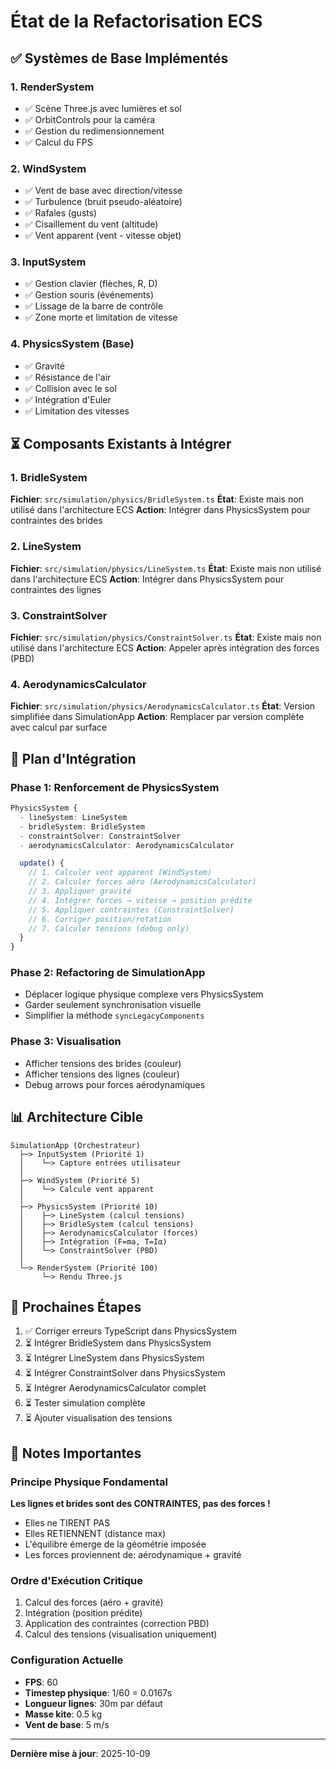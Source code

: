 # État de la Refactorisation ECS

## ✅ Systèmes de Base Implémentés

### 1. RenderSystem
- ✅ Scène Three.js avec lumières et sol
- ✅ OrbitControls pour la caméra
- ✅ Gestion du redimensionnement
- ✅ Calcul du FPS

### 2. WindSystem
- ✅ Vent de base avec direction/vitesse
- ✅ Turbulence (bruit pseudo-aléatoire)
- ✅ Rafales (gusts)
- ✅ Cisaillement du vent (altitude)
- ✅ Vent apparent (vent - vitesse objet)

### 3. InputSystem
- ✅ Gestion clavier (flèches, R, D)
- ✅ Gestion souris (événements)
- ✅ Lissage de la barre de contrôle
- ✅ Zone morte et limitation de vitesse

### 4. PhysicsSystem (Base)
- ✅ Gravité
- ✅ Résistance de l'air
- ✅ Collision avec le sol
- ✅ Intégration d'Euler
- ✅ Limitation des vitesses

## ⏳ Composants Existants à Intégrer

### 1. BridleSystem
**Fichier**: `src/simulation/physics/BridleSystem.ts`
**État**: Existe mais non utilisé dans l'architecture ECS
**Action**: Intégrer dans PhysicsSystem pour contraintes des brides

### 2. LineSystem
**Fichier**: `src/simulation/physics/LineSystem.ts`
**État**: Existe mais non utilisé dans l'architecture ECS
**Action**: Intégrer dans PhysicsSystem pour contraintes des lignes

### 3. ConstraintSolver
**Fichier**: `src/simulation/physics/ConstraintSolver.ts`
**État**: Existe mais non utilisé dans l'architecture ECS
**Action**: Appeler après intégration des forces (PBD)

### 4. AerodynamicsCalculator
**Fichier**: `src/simulation/physics/AerodynamicsCalculator.ts`
**État**: Version simplifiée dans SimulationApp
**Action**: Remplacer par version complète avec calcul par surface

## 🎯 Plan d'Intégration

### Phase 1: Renforcement de PhysicsSystem
```typescript
PhysicsSystem {
  - lineSystem: LineSystem
  - bridleSystem: BridleSystem
  - constraintSolver: ConstraintSolver
  - aerodynamicsCalculator: AerodynamicsCalculator

  update() {
    // 1. Calculer vent apparent (WindSystem)
    // 2. Calculer forces aéro (AerodynamicsCalculator)
    // 3. Appliquer gravité
    // 4. Intégrer forces → vitesse → position prédite
    // 5. Appliquer contraintes (ConstraintSolver)
    // 6. Corriger position/rotation
    // 7. Calculer tensions (debug only)
  }
}
```

### Phase 2: Refactoring de SimulationApp
- Déplacer logique physique complexe vers PhysicsSystem
- Garder seulement synchronisation visuelle
- Simplifier la méthode `syncLegacyComponents`

### Phase 3: Visualisation
- Afficher tensions des brides (couleur)
- Afficher tensions des lignes (couleur)
- Debug arrows pour forces aérodynamiques

## 📊 Architecture Cible

```
SimulationApp (Orchestrateur)
  ├─> InputSystem (Priorité 1)
  │    └─> Capture entrées utilisateur
  │
  ├─> WindSystem (Priorité 5)
  │    └─> Calcule vent apparent
  │
  ├─> PhysicsSystem (Priorité 10)
  │    ├─> LineSystem (calcul tensions)
  │    ├─> BridleSystem (calcul tensions)
  │    ├─> AerodynamicsCalculator (forces)
  │    ├─> Intégration (F=ma, T=Iα)
  │    └─> ConstraintSolver (PBD)
  │
  └─> RenderSystem (Priorité 100)
       └─> Rendu Three.js
```

## 🔧 Prochaines Étapes

1. ✅ Corriger erreurs TypeScript dans PhysicsSystem
2. ⏳ Intégrer BridleSystem dans PhysicsSystem
3. ⏳ Intégrer LineSystem dans PhysicsSystem
4. ⏳ Intégrer ConstraintSolver dans PhysicsSystem
5. ⏳ Intégrer AerodynamicsCalculator complet
6. ⏳ Tester simulation complète
7. ⏳ Ajouter visualisation des tensions

## 📝 Notes Importantes

### Principe Physique Fondamental
**Les lignes et brides sont des CONTRAINTES, pas des forces !**

- Elles ne TIRENT PAS
- Elles RETIENNENT (distance max)
- L'équilibre émerge de la géométrie imposée
- Les forces proviennent de: aérodynamique + gravité

### Ordre d'Exécution Critique
1. Calcul des forces (aéro + gravité)
2. Intégration (position prédite)
3. Application des contraintes (correction PBD)
4. Calcul des tensions (visualisation uniquement)

### Configuration Actuelle
- **FPS**: 60
- **Timestep physique**: 1/60 = 0.0167s
- **Longueur lignes**: 30m par défaut
- **Masse kite**: 0.5 kg
- **Vent de base**: 5 m/s

---
**Dernière mise à jour**: 2025-10-09
